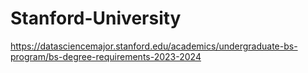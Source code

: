 # Stanford-University

https://datasciencemajor.stanford.edu/academics/undergraduate-bs-program/bs-degree-requirements-2023-2024

